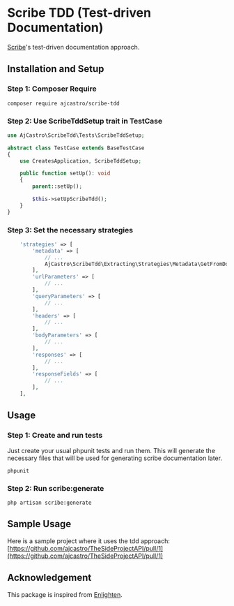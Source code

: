 # Scribe TDD (Test-driven Documentation)

[Scribe](https://github.com/knuckleswtf/scribe)'s test-driven documentation approach.

## Installation and Setup


### Step 1: Composer Require
```
composer require ajcastro/scribe-tdd
```


### Step 2: Use ScribeTddSetup trait in TestCase

```php
use AjCastro\ScribeTdd\Tests\ScribeTddSetup;

abstract class TestCase extends BaseTestCase
{
    use CreatesApplication, ScribeTddSetup;

    public function setUp(): void
    {
        parent::setUp();

        $this->setUpScribeTdd();
    }
}

```

### Step 3: Set the necessary strategies
```php
    'strategies' => [
        'metadata' => [
            // ...
            AjCastro\ScribeTdd\Extracting\Strategies\Metadata\GetFromDocBlocksFromScribeTdd::class,
        ],
        'urlParameters' => [
            // ...
        ],
        'queryParameters' => [
            // ...
        ],
        'headers' => [
            // ...
        ],
        'bodyParameters' => [
            // ...
        ],
        'responses' => [
            // ...
        ],
        'responseFields' => [
            // ...
        ],
    ],
```

## Usage

### Step 1: Create and run tests

Just create your usual phpunit tests and run them. This will generate the necessary files that will be
used for generating scribe documentation later.
```
phpunit
```

### Step 2: Run scribe:generate
```
php artisan scribe:generate
```

## Sample Usage

Here is a sample project where it uses the tdd approach:
[https://github.com/ajcastro/TheSideProjectAPI/pull/1](https://github.com/ajcastro/TheSideProjectAPI/pull/1)

## Acknowledgement
This package is inspired from [Enlighten](https://github.com/stydeNet/enlighten/).
